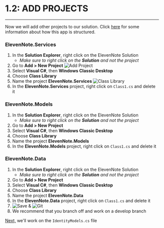 # 1.2: ADD PROJECTS
---
Now we will add other projects to our solution. Click [here](1.2a-AppStructureOverview.md) for some information about how this app is structured. 
### ElevenNote.Services
1. In the **Solution Explorer**, right click on the ElevenNote Solution
   - *Make sure to right click on the **Solution** and not the project*
2. Go to **Add > New Project**
![Add Project](/assets/1.2-A.png)
3. Select **Visual C#**, then **Windows Classic Desktop**
4. Choose **Class Library**
5. Name the project **ElevenNote.Services**
![Class Library](/assets/1.2-B.png)
6. In the **ElevenNote.Services** project, right click on `Class1.cs` and delete it

### ElevenNote.Models
1. In the **Solution Explorer**, right click on the ElevenNote Solution
   - *Make sure to right click on the **Solution** and not the project*
2. Go to **Add > New Project**
3. Select **Visual C#**, then **Windows Classic Desktop**
4. Choose **Class Library**
5. Name the project **ElevenNote.Models**
6. In the **ElevenNote.Models** project, right click on `Class1.cs` and delete it

### ElevenNote.Data
1. In the **Solution Explorer**, right click on the ElevenNote Solution
   - *Make sure to right click on the **Solution** and not the project*
2. Go to **Add > New Project**
3. Select **Visual C#**, then **Windows Classic Desktop**
4. Choose **Class Library**
5. Name the project **ElevenNote.Data**
6. In the **ElevenNote.Data** project, right click on `Class1.cs` and delete it
7. ![Save](/assets/font-awesome-save.png) & ![Git](/assets/devicons_github_badge.png)
8. We recommend that you branch off and work on a develop branch

[Next,](/2-IdentityModel/2.0-IdentityModel.md) we'll work on the `IdentityModels.cs` file
